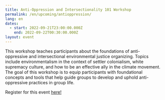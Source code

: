 ```yaml
---
title: Anti-Oppression and Intersectionality 101 Workshop
permalink: /en/upcoming/antioppression/
lang: en
dates:
  - start: 2022-09-21T23:00:00.000Z
    end: 2022-09-22T00:30:00.000Z
layout: event
---
```

This workshop teaches participants about the foundations of anti-oppressive and intersectional environmental justice organizing. Topics include environmentalism in the context of settler colonialism, white supremacy culture, and how to be an effective ally in the climate movement. The goal of this workshop is to equip participants with foundational concepts and tools that help guide groups to develop and uphold anti-oppressive practices in group life.

Register for this event [here!](https://zoom.us/meeting/83687214283)